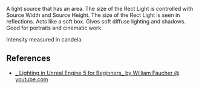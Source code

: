 A light source that has an area.
The size of the Rect Light is controlled with Source Width and Source Height.
The size of the Rect Light is seen in reflections.
Acts like a soft box.
Gives soft diffuse lighting and shadows.
Good for portraits and cinematic work.

Intensity measured in candela.

## References

- [_ Lighting in Unreal Engine 5 for Beginners_ by William Faucher @ youtube.com](https://youtu.be/fSbBsXbjxPo?t=416)